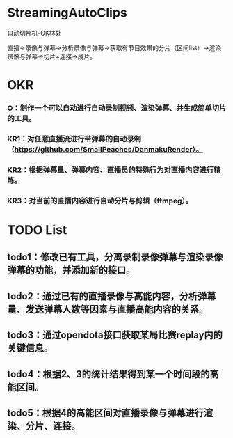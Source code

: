 # StreamingAutoClips
自动切片机-OK林处

直播->录像与弹幕->分析录像与弹幕->获取有节目效果的分片（区间list）->渲染录像与弹幕->切片+连接->成片。

# OKR

### O：制作一个可以自动进行自动录制视频、渲染弹幕、并生成简单切片的工具。

### KR1：对任意直播流进行带弹幕的自动录制（https://github.com/SmallPeaches/DanmakuRender）。

### KR2：根据弹幕量、弹幕内容、直播员的特殊行为对直播内容进行精炼。

### KR3：对当前的直播内容进行自动分片与剪辑（ffmpeg）。



# TODO List

## todo1：修改已有工具，分离录制录像弹幕与渲染录像弹幕的功能，并添加新的接口。

## todo2：通过已有的直播录像与高能内容，分析弹幕量、发送弹幕人数等因素与直播高能内容的关系。

## todo3：通过opendota接口获取某局比赛replay内的关键信息。

## todo4：根据2、3的统计结果得到某一个时间段的高能区间。

## todo5：根据4的高能区间对直播录像与弹幕进行渲染、分片、连接。

